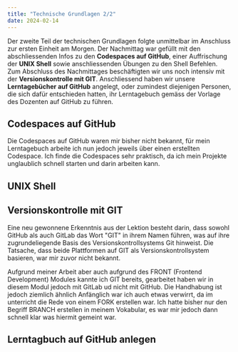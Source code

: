 ```yaml
---
title: "Technische Grundlagen 2/2"
date: 2024-02-14
---
```


Der zweite Teil der technischen Grundlagen folgte unmittelbar im Anschluss zur ersten Einheit am Morgen. Der Nachmittag war gefüllt mit den abschliessenden Infos zu den **Codespaces auf GitHub**, einer Auffrischung der **UNIX Shell** sowie anschliessenden Übungen zu den Shell Befehlen. Zum Abschluss des Nachmittages beschäftigten wir uns noch intensiv mit der **Versionskontrolle mit GIT**. Anschliessend haben wir unsere **Lerntagebücher auf GitHub** angelegt, oder zumindest diejenigen Personen, die sich dafür entschieden hatten, ihr Lerntagebuch gemäss der Vorlage des Dozenten auf GitHub zu führen.

## Codespaces auf GitHub

Die Codespaces auf GitHub waren mir bisher nicht bekannt, für mein Lerntagebuch arbeite ich nun jedoch jeweils über einen erstellten Codespace. Ich finde die Codespaces sehr praktisch, da ich mein Projekte unglaublich schnell starten und darin arbeiten kann. 

## UNIX Shell

## Versionskontrolle mit GIT

Eine neu gewonnene Erkenntnis aus der Lektion besteht darin, dass sowohl GitHub als auch GitLab das Wort "GIT" in ihrem Namen führen, was auf ihre zugrundeliegende Basis des Versionskontrollsystems Git hinweist. Die Tatsache, dass beide Plattformen auf GIT als Versionskontrollsystem basieren, war mir zuvor nicht bekannt.

Aufgrund meiner Arbeit aber auch aufgrund des FRONT (Frontend Development) Modules kannte ich GIT bereits, gearbeitet haben wir in diesem Modul jedoch mit GitLab ud nicht mit GitHub. Die Handhabung ist jedoch ziemlich ähnlich Anfänglich war ich auch etwas verwirrt, da im unterricht die Rede von einem FORK erstellen war. Ich hatte bisher nur den Begriff BRANCH erstellen in meinem Vokabular, es war mir jedoch dann schnell klar was hiermit gemeint war. 

## Lerntagbuch auf GitHub anlegen
